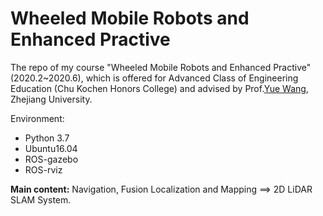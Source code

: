 # Wheeled Mobile Robots and Enhanced Practive
The repo of my course "Wheeled Mobile Robots and Enhanced Practive" (2020.2~2020.6), which is offered for Advanced Class of Engineering Education (Chu Kochen Honors College) and advised by Prof.[Yue Wang](https://ywang-zju.github.io/), Zhejiang University.

Environment:
- Python 3.7
- Ubuntu16.04
- ROS-gazebo
- ROS-rviz


**Main content:** Navigation, Fusion Localization and Mapping ==> 2D LiDAR SLAM System.
